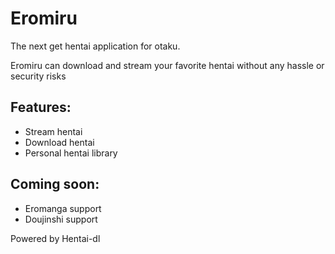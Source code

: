 # Eromiru
The next get hentai application for otaku.

Eromiru can download and stream your favorite hentai without any hassle or security risks


## Features:
- Stream hentai
- Download hentai
- Personal hentai library

## Coming soon:
- Eromanga support
- Doujinshi support

Powered by Hentai-dl
